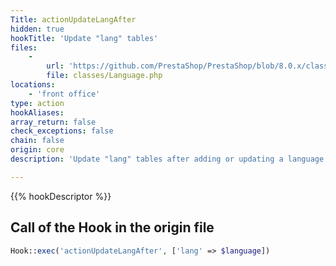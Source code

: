 ```yaml
---
Title: actionUpdateLangAfter
hidden: true
hookTitle: 'Update "lang" tables'
files:
    -
        url: 'https://github.com/PrestaShop/PrestaShop/blob/8.0.x/classes/Language.php'
        file: classes/Language.php
locations:
    - 'front office'
type: action
hookAliases: 
array_return: false
check_exceptions: false
chain: false
origin: core
description: 'Update "lang" tables after adding or updating a language'

---
```


{{% hookDescriptor %}}

## Call of the Hook in the origin file

```php
Hook::exec('actionUpdateLangAfter', ['lang' => $language])
```

